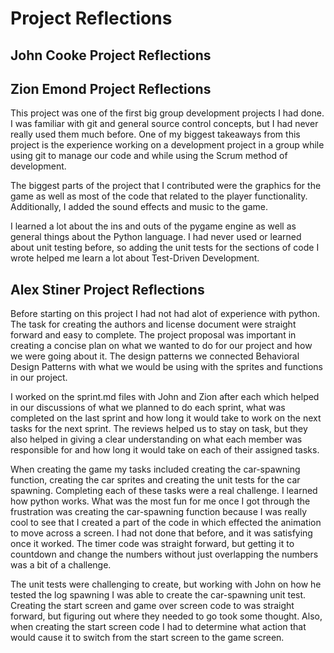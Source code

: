 # Project Reflections


## John Cooke Project Reflections 

## Zion Emond Project Reflections 
This project was one of the first big group development projects I had done.
I was familiar with git and general source control concepts, but I had never really
used them much before. One of my biggest takeaways from this project is the experience
working on a development project in a group while using git to manage our code and while
using the Scrum method of development.

The biggest parts of the project that I contributed were the graphics for the game
as well as most of the code that related to the player functionality. Additionally,
I added the sound effects and music to the game.

I learned a lot about the ins and outs of the pygame engine as well as general things about
the Python language. I had never used or learned about unit testing before, so adding the unit
tests for the sections of code I wrote helped me learn a lot about Test-Driven Development.

## Alex Stiner Project Reflections 
Before starting on this project I had not had 
alot of experience with python. The task for 
creating the authors and license document were
straight forward and easy to complete. The project 
proposal was important in creating a concise plan 
on what we wanted to do for our project and how we 
were going about it. The design patterns we connected 
Behavioral Design Patterns with what we would be using 
with the sprites and functions in our project. 

I worked on the sprint.md files 
with John and Zion after each which helped in our 
discussions of what we planned to do each sprint, 
what was completed on the last sprint and how long 
it would take to work on the next tasks for the next sprint.
The reviews helped us to stay on task, but they also 
helped in giving a clear understanding on what each member 
was responsible for and how long it would take on each of 
their assigned tasks. 

When creating the game my tasks included creating 
the car-spawning function, creating the car sprites
and creating the unit tests for the car spawning. Completing 
each of these tasks were a real challenge. I learned how 
python works. What was the most fun for me once I got through
the frustration was creating the car-spawning function because
I was really cool to see that I created a part of the code in 
which effected the animation to move across a screen. I had not done that before, 
and it was satisfying once it worked.
The timer code was straight forward, but getting it to 
countdown and change the numbers
without just overlapping the numbers was a bit of a challenge. 

The unit tests were challenging to create, but working with John on how he 
tested the log spawning I was able to create the car-spawning 
unit test. Creating the start screen and game over screen code to 
was straight forward, but figuring out where they needed to go took 
some thought. Also, when creating the start screen code I had to determine 
what action that would cause it to switch from the start screen
to the game screen. 